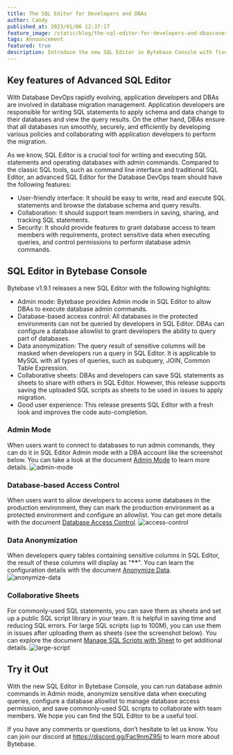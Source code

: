 ```yaml
---
title: The SQL Editor for Developers and DBAs
author: Candy
published_at: 2023/01/06 12:37:17
feature_image: /static/blog/the-sql-editor-for-developers-and-dbascover.webp
tags: Announcement
featured: true
description: Introduce the new SQL Editor in Bytebase Console with five highlights - Admin mode, database-based access control, data anonymization, collaborative sheets and easy to use.
---
```


## Key features of Advanced SQL Editor

With Database DevOps rapidly evolving, application developers and DBAs are involved in database migration management. Application developers are responsible for writing SQL statements to apply schema and data change to their databases and view the query results. On the other hand, DBAs ensure that all databases run smoothly, securely, and efficiently by developing various policies and collaborating with application developers to perform the migration.

As we know, SQL Editor is a crucial tool for writing and executing SQL statements and operating databases with admin commands. Compared to the classic SQL tools, such as command line interface and traditional SQL Editor, an advanced SQL Editor for the Database DevOps team should have the following features:

- User-friendly interface: It should be easy to write, read and execute SQL statements and browse the database schema and query results.
- Collaboration: It should support team members in saving, sharing, and tracking SQL statements.
- Security: It should provide features to grant database access to team members with requirements, protect sensitive data when executing queries, and control permissions to perform database admin commands.

## SQL Editor in Bytebase Console

Bytebase v1.9.1 releases a new SQL Editor with the following highlights:

- Admin mode: Bytebase provides Admin mode in SQL Editor to allow DBAs to execute database admin commands.
- Database-based access control: All databases in the protected environments can not be queried by developers in SQL Editor. DBAs can configure a database allowlist to grant developers the ability to query part of databases.
- Data anonymization: The query result of sensitive columns will be masked when developers run a query in SQL Editor. It is applicable to MySQL with all types of queries, such as subquery, JOIN, Common Table Expression.
- Collaborative sheets: DBAs and developers can save SQL statements as sheets to share with others in SQL Editor. However, this release supports saving the uploaded SQL scripts as sheets to be used in issues to apply migration.
- Good user experience: This release presents SQL Editor with a fresh look and improves the code auto-completion.

### Admin Mode

When users want to connect to databases to run admin commands, they can do it in SQL Editor Admin mode with a DBA account like the screenshot below. You can take a look at the document [Admin Mode](https://www.bytebase.com/docs/sql-editor/admin-mode) to learn more details.
![admin-mode](/static/blog/the-sql-editor-for-developers-and-dbasadmin-mode.webp)

### Database-based Access Control

When users want to allow developers to access some databases in the production environment, they can mark the production environment as a protected environment and configure an allowlist. You can get more details with the document [Database Access Control](https://www.bytebase.com/docs/administration/database-access-control).
![access-control](/static/blog/the-sql-editor-for-developers-and-dbasaccess-control.webp)

### Data Anonymization

When developers query tables containing sensitive columns in SQL Editor, the result of these columns will display as "**\*\***". You can learn the configuration details with the document [Anonymize Data](https://www.bytebase.com/docs/administration/anonymize-data).
![anonymize-data](/static/blog/the-sql-editor-for-developers-and-dbasanonymize-data.webp)

### Collaborative Sheets

For commonly-used SQL statements, you can save them as sheets and set up a public SQL script library in your team. It is helpful in saving time and reducing SQL errors. For large SQL scripts (up to 100M), you can use them in issues after uploading them as sheets (see the screenshot below). You can explore the document [Manage SQL Scripts with Sheet](https://www.bytebase.com/docs/sql-editor/manage-sql-scripts) to get additional details.
![large-script](/static/blog/the-sql-editor-for-developers-and-dbaslarge-script.webp)

## Try it Out

With the new SQL Editor in Bytebase Console, you can run database admin commands in Admin mode, anonymize sensitive data when executing queries, configure a database allowlist to manage database access permission, and save commonly-used SQL scripts to collaborate with team members. We hope you can find the SQL Editor to be a useful tool.

If you have any comments or questions, don’t hesitate to let us know. You can join our discord at https://discord.gg/Fac9nmZ95j to learn more about Bytebase.
